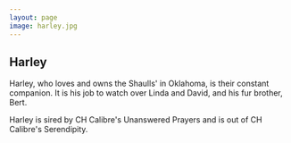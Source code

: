 ```yaml
---
layout: page
image: harley.jpg
---
```

## Harley

Harley, who loves and owns the Shaulls' in Oklahoma, is their constant companion. It is his job to watch over
Linda and David, and his fur brother, Bert.

Harley is sired by CH Calibre's Unanswered Prayers and is out of CH Calibre's Serendipity.